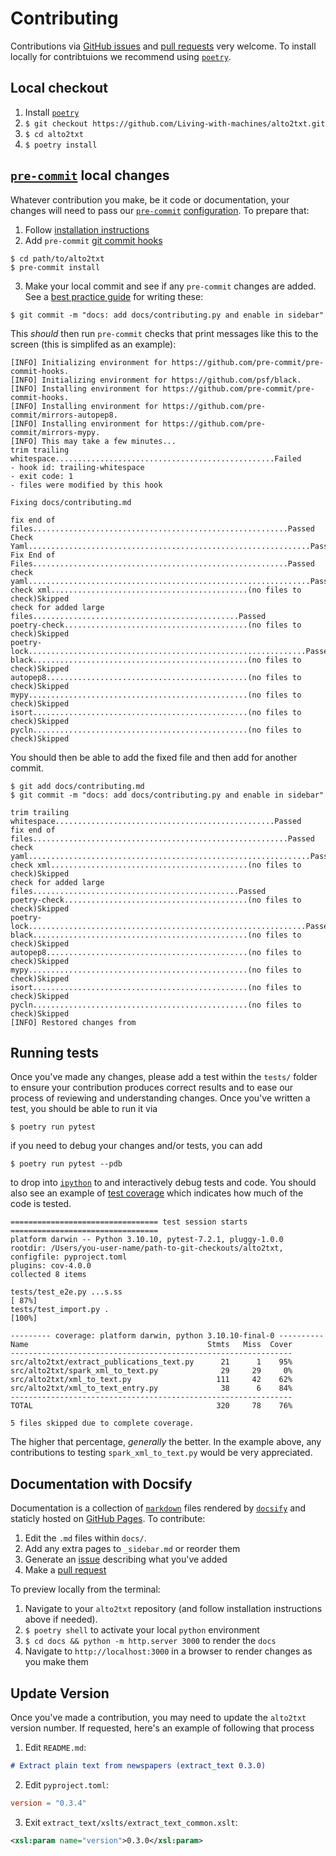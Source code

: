 # Contributing

Contributions via [GitHub issues](https://github.com/Living-with-machines/alto2txt/issues) and [pull requests](https://github.com/Living-with-machines/alto2txt/pulls) very welcome. To install locally for contribtuions we recommend using [`poetry`](https://python-poetry.org/).

## Local checkout

1. Install [`poetry`](https://python-poetry.org/docs/#installation)
2. `$ git checkout https://github.com/Living-with-machines/alto2txt.git`
3. `$ cd alto2txt`
4. `$ poetry install`

## [`pre-commit`](https://pre-commit.com/) local changes

Whatever contribution you make, be it code or documentation, your changes will need to pass our [`pre-commit`](https://pre-commit.com/) [configuration](https://github.com/Living-with-machines/alto2txt/blob/main/.pre-commit-config.yaml). To prepare that:

1. Follow [installation instructions](https://pre-commit.com/#install)
2. Add `pre-commit` [git commit hooks](https://pre-commit.com/#3-install-the-git-hook-scripts)

```console
$ cd path/to/alto2txt
$ pre-commit install
```

3. Make your local commit and see if any `pre-commit` changes are added. See a [best practice guide](https://www.conventionalcommits.org/en/v1.0.0/#examples) for writing these:

```console
$ git commit -m "docs: add docs/contributing.py and enable in sidebar"
```

This *should* then run `pre-commit` checks that print messages like this to the screen (this is simplifed as an example):

```console
[INFO] Initializing environment for https://github.com/pre-commit/pre-commit-hooks.
[INFO] Initializing environment for https://github.com/psf/black.
[INFO] Installing environment for https://github.com/pre-commit/pre-commit-hooks.
[INFO] Installing environment for https://github.com/pre-commit/mirrors-autopep8.
[INFO] Installing environment for https://github.com/pre-commit/mirrors-mypy.
[INFO] This may take a few minutes...
trim trailing whitespace.................................................Failed
- hook id: trailing-whitespace
- exit code: 1
- files were modified by this hook

Fixing docs/contributing.md

fix end of files.........................................................Passed
Check Yaml...............................................................Passed
Fix End of Files.........................................................Passed
check yaml...............................................................Passed
check xml............................................(no files to check)Skipped
check for added large files..............................................Passed
poetry-check.........................................(no files to check)Skipped
poetry-lock..............................................................Passed
black................................................(no files to check)Skipped
autopep8.............................................(no files to check)Skipped
mypy.................................................(no files to check)Skipped
isort................................................(no files to check)Skipped
pycln................................................(no files to check)Skipped
```

You should then be able to add the fixed file and then add for another commit.

```console
$ git add docs/contributing.md
$ git commit -m "docs: add docs/contributing.py and enable in sidebar"

trim trailing whitespace.................................................Passed
fix end of files.........................................................Passed
check yaml...............................................................Passed
check xml............................................(no files to check)Skipped
check for added large files..............................................Passed
poetry-check.........................................(no files to check)Skipped
poetry-lock..............................................................Passed
black................................................(no files to check)Skipped
autopep8.............................................(no files to check)Skipped
mypy.................................................(no files to check)Skipped
isort................................................(no files to check)Skipped
pycln................................................(no files to check)Skipped
[INFO] Restored changes from
```

## Running tests

Once you've made any changes, please add a test within the `tests/` folder to ensure your contribution produces correct results and to ease our process of reviewing and understanding changes. Once you've written a test, you should be able to run it via

```console
$ poetry run pytest
```

if you need to debug your changes and/or tests, you can add

```console
$ poetry run pytest --pdb
```

to drop into [`ipython`](https://ipython.readthedocs.io/en/stable/) to and interactively debug tests and code. You should also see an example of [test coverage](https://coverage.readthedocs.io/en/7.1.0/) which indicates how much of the code is tested.

```console
================================= test session starts =================================
platform darwin -- Python 3.10.10, pytest-7.2.1, pluggy-1.0.0
rootdir: /Users/you-user-name/path-to-git-checkouts/alto2txt, configfile: pyproject.toml
plugins: cov-4.0.0
collected 8 items

tests/test_e2e.py ...s.ss                                                       [ 87%]
tests/test_import.py .                                                          [100%]

--------- coverage: platform darwin, python 3.10.10-final-0 ----------
Name                                        Stmts   Miss  Cover
---------------------------------------------------------------
src/alto2txt/extract_publications_text.py      21      1    95%
src/alto2txt/spark_xml_to_text.py              29     29     0%
src/alto2txt/xml_to_text.py                   111     42    62%
src/alto2txt/xml_to_text_entry.py              38      6    84%
---------------------------------------------------------------
TOTAL                                         320     78    76%

5 files skipped due to complete coverage.
```

The higher that percentage, *generally* the better. In the example above, any contributions to testing `spark_xml_to_text.py` would be very appreciated.

## Documentation with Docsify

Documentation is a collection of [`markdown`](https://www.markdownguide.org/basic-syntax/) files rendered by [`docsify`](https://docsify.js.org/
) and staticly hosted on [GitHub Pages](https://pages.github.com/). To contribute:

1. Edit the `.md` files within `docs/`.
2. Add any extra pages to `_sidebar.md` or reorder them
3. Generate an [issue](https://github.com/Living-with-machines/alto2txt/issues) describing what you've added
4. Make a [pull request](https://github.com/Living-with-machines/alto2txt/pulls)

To preview locally from the terminal:

1. Navigate to your `alto2txt` repository (and follow installation instructions above if needed).
3. `$ poetry shell` to activate your local `python` environment
4. `$ cd docs && python -m http.server 3000` to render the `docs`
5. Navigate to `http://localhost:3000` in a browser to render changes as you make them

## Update Version

Once you've made a contribution, you may need to update the `alto2txt` version number. If requested, here's an example of following that process

1. Edit `README.md`:

```md
# Extract plain text from newspapers (extract_text 0.3.0)
```

2. Edit `pyproject.toml`:

```toml
version = "0.3.4"
```

3. Exit `extract_text/xslts/extract_text_common.xslt`:

```xml
<xsl:param name="version">0.3.0</xsl:param>
```
